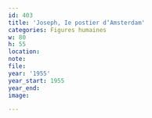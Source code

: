 ```yaml
---
id: 403
title: 'Joseph, Ie postier d‘Amsterdam'
categories: Figures humaines
w: 80
h: 55
location:
note:
file:
year: '1955'
year_start: 1955
year_end:
image:

---
```

